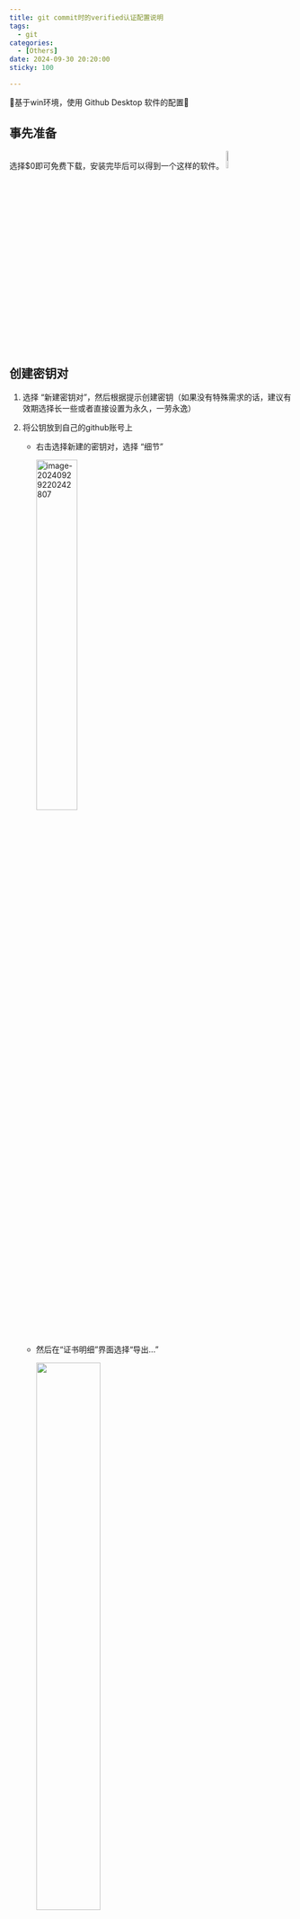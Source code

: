 ```yaml
---
title: git commit时的verified认证配置说明
tags: 
  - git
categories: 
  - [Others]
date: 2024-09-30 20:20:00
sticky: 100

---
```


🧐基于win环境，使用 Github Desktop 软件的配置🧐

<!-- more -->

## 事先准备

[Gpg4win]: https://gpg4win.org/get-gpg4win.html	"gpg4win"

选择$0即可免费下载，安装完毕后可以得到一个这样的软件。 <img src="https://pic-poivre.oss-cn-hangzhou.aliyuncs.com/pics/image-20240929215613611.png" alt="image-20240929215613611" style="width:9%;" />

## 创建密钥对

1. 选择 “新建密钥对”，然后根据提示创建密钥（如果没有特殊需求的话，建议有效期选择长一些或者直接设置为永久，一劳永逸）

2. 将公钥放到自己的github账号上

   - 右击选择新建的密钥对，选择 “细节”

     <img src="https://pic-poivre.oss-cn-hangzhou.aliyuncs.com/pics/image-20240929220242807.png" alt="image-20240929220242807" style="width:40%;" />

   - 然后在“证书明细”界面选择“导出...”

     <img src="https://pic-poivre.oss-cn-hangzhou.aliyuncs.com/pics/image-20240929220414635.png" style="width:50%;" />

   - 打开您的github主页，选择 "setting" -> "SSH and GPG keys"，将复制到的公钥部分放入 ”GPG keys“ 中

## 启用 Git 提交签名

1. 终端定位至 Github Desktop 安装文件中的 git 文件夹

   路径为 `app -> resources -> app -> git`

2. 将 Github Desktop 调用的路径改为 GPG 客户端路径（可以在`gitbash`中通过 “where gpg” 查询得到）

   ```shell
   git config --global gpg.program "gpg客户端路径"
   ```

   

3. 配置 Github Desktop 默认签名的 GPG Key ID（也就是配置的“密钥 ID”）

   ```shell
   git config --global user.signingkey "Key ID"
   ```

   

4. 配置邮箱

   ```shell
   git config --global user.email "您的邮箱"
   ```

   

5. 开启 commit 的 GPG 签名功能

   ```shell
   git config --global commit.gpgsign true
   ```

   